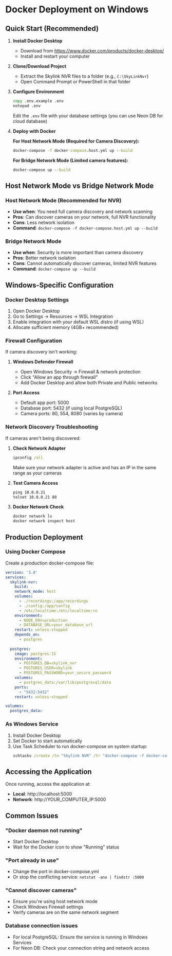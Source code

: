 # Docker Deployment on Windows

## Quick Start (Recommended)

1. **Install Docker Desktop**
   - Download from https://www.docker.com/products/docker-desktop/
   - Install and restart your computer

2. **Clone/Download Project**
   - Extract the Skylink NVR files to a folder (e.g., `C:\SkyLinkNvr`)
   - Open Command Prompt or PowerShell in that folder

3. **Configure Environment**
   ```cmd
   copy .env.example .env
   notepad .env
   ```
   
   Edit the `.env` file with your database settings (you can use Neon DB for cloud database)

4. **Deploy with Docker**
   
   **For Host Network Mode (Required for Camera Discovery):**
   ```cmd
   docker-compose -f docker-compose.host.yml up --build
   ```
   
   **For Bridge Network Mode (Limited camera features):**
   ```cmd
   docker-compose up --build
   ```

## Host Network Mode vs Bridge Network Mode

### Host Network Mode (Recommended for NVR)
- **Use when**: You need full camera discovery and network scanning
- **Pros**: Can discover cameras on your network, full NVR functionality
- **Cons**: Less network isolation
- **Command**: `docker-compose -f docker-compose.host.yml up --build`

### Bridge Network Mode
- **Use when**: Security is more important than camera discovery
- **Pros**: Better network isolation
- **Cons**: Cannot automatically discover cameras, limited NVR features
- **Command**: `docker-compose up --build`

## Windows-Specific Configuration

### Docker Desktop Settings
1. Open Docker Desktop
2. Go to Settings → Resources → WSL Integration
3. Enable integration with your default WSL distro (if using WSL)
4. Allocate sufficient memory (4GB+ recommended)

### Firewall Configuration
If camera discovery isn't working:

1. **Windows Defender Firewall**
   - Open Windows Security → Firewall & network protection
   - Click "Allow an app through firewall"
   - Add Docker Desktop and allow both Private and Public networks

2. **Port Access**
   - Default app port: 5000
   - Database port: 5432 (if using local PostgreSQL)
   - Camera ports: 80, 554, 8080 (varies by camera)

### Network Discovery Troubleshooting

If cameras aren't being discovered:

1. **Check Network Adapter**
   ```cmd
   ipconfig /all
   ```
   Make sure your network adapter is active and has an IP in the same range as your cameras

2. **Test Camera Access**
   ```cmd
   ping 10.0.0.21
   telnet 10.0.0.21 80
   ```

3. **Docker Network Check**
   ```cmd
   docker network ls
   docker network inspect host
   ```

## Production Deployment

### Using Docker Compose
Create a production docker-compose file:

```yaml
version: '3.8'
services:
  skylink-nvr:
    build: .
    network_mode: host
    volumes:
      - ./recordings:/app/recordings
      - ./config:/app/config
      - /etc/localtime:/etc/localtime:ro
    environment:
      - NODE_ENV=production
      - DATABASE_URL=your_database_url
    restart: unless-stopped
    depends_on:
      - postgres
      
  postgres:
    image: postgres:15
    environment:
      - POSTGRES_DB=skylink_nvr
      - POSTGRES_USER=skylink
      - POSTGRES_PASSWORD=your_secure_password
    volumes:
      - postgres_data:/var/lib/postgresql/data
    ports:
      - "5432:5432"
    restart: unless-stopped

volumes:
  postgres_data:
```

### As Windows Service
1. Install Docker Desktop
2. Set Docker to start automatically
3. Use Task Scheduler to run docker-compose on system startup:
   ```cmd
   schtasks /create /tn "Skylink NVR" /tr "docker-compose -f docker-compose.host.yml up" /sc onstart /ru SYSTEM
   ```

## Accessing the Application

Once running, access the application at:
- **Local**: http://localhost:5000
- **Network**: http://YOUR_COMPUTER_IP:5000

## Common Issues

### "Docker daemon not running"
- Start Docker Desktop
- Wait for the Docker icon to show "Running" status

### "Port already in use"
- Change the port in docker-compose.yml
- Or stop the conflicting service: `netstat -ano | findstr :5000`

### "Cannot discover cameras"
- Ensure you're using host network mode
- Check Windows Firewall settings
- Verify cameras are on the same network segment

### Database connection issues
- For local PostgreSQL: Ensure the service is running in Windows Services
- For Neon DB: Check your connection string and network access